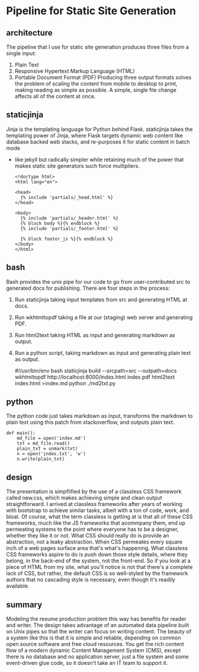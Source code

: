 # Pipeline for Static Site Generation #
## architecture ##
The pipeline that I use for static site generation produces three files from a
single input:
   1. Plain Text
   2. Responsive Hypertext Markup Language (HTML)
   3. Portable Document Format (PDF)
Producing three output formats solves the problem of scaling the content from
mobile to desktop to print, making reading as simple as possible. A simple,
single file change affects all of the content at once.
## staticjinja ##
Jinja is the templating language for Python behind Flask. staticjinja takes the
templating power of Jinja, where Flask targets dynamic web content like
database backed web stacks, and re-purposes it for static content in batch mode
- like jekyll but radically simpler while retaining much of the power that
makes static site generators such force multipliers.

      <!doctype html>
      <html lang="en">

      <head>
        {% include 'partials/_head.html' %}
      </head>

      <body>
        {% include 'partials/_header.html' %}
        {% block body %}{% endblock %}
        {% include 'partials/_footer.html' %}

        {% block footer_js %}{% endblock %}
      </body>
      </html>
## bash ##
Bash provides the unix pipe for our code to go from user-contributed src to
generated docs for publishing. There are four steps in the process:
   1. Run staticjinja taking input templates from src and generating HTML at
      docs.
   2. Run wkhtmltopdf taking a file at our (staging) web server and generating
      PDF.
   3. Run html2text taking HTML as input and generating markdown as output.
   4. Run a python script, taking markdown as input and generating plain text
      as output.

      #!/usr/bin/env bash
      staticjinja build --srcpath=src --outpath=docs
      wkhtmltopdf http://localhost:8000/index.html index.pdf
      html2text index.html >index.md
      python ./md2txt.py

## python ##
The python code just takes markdown as input, transforms the markdown to plain
text using this patch from stackoverflow, and outputs plain text.

    def main():
        md_file = open('index.md')
        txt = md_file.read()
        plain_txt = unmark(txt)
        n = open('index.txt', 'w')
        n.write(plain_txt)

## design ##
The presentation is simpflified by the use of a classless CSS framework called
new.css, which makes achieving simple and clean output straightforward.
I arrived at classless frameworks after years of working with bootstrap to
achieve similar tasks, albeit with a ton of code, work, and bloat.
Of course, what the term classless is getting at is that all of these CSS
frameworks, much like the JS frameworks that acommpany them, end up permeating
systems to the point where everyone has to be a designer, whether they like it
or not.
What CSS should really do is provide an abstraction, not a leaky abstraction.
When CSS permeates every square inch of a web pages surface area that's what's
happening. What classless CSS frameworks aspire to do is push down those style
details, where they belong, in the back-end of the system, not the front-end.
So if you look at a piece of HTML from my site, what you'll notice is not that
there's a complete lack of CSS, but rather, the default CSS is so well-styled
by the framework authors that no cascading style is necessary, even though it's
readily available.
## summary ##
Modeling the resume production problem this way has benefits for reader and
writer.
The design takes advantage of an automated data pipeline built on Unix pipes so
that the writer can focus on writing content.
The beauty of a system like this is that it is simple and reliable, depending
on common open source software and free cloud resources.
You get the rich content flow of a modern dynamic Content Management System
(CMS), except there is no database and no application server, just a file
system and some event-driven glue code, so it doesn't take an IT team to
support it.
